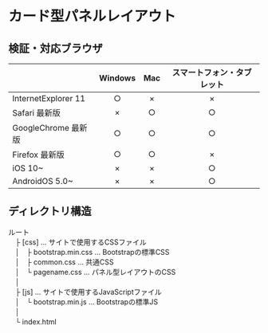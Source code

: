 # カード型パネルレイアウト

## 検証・対応ブラウザ  
|| **Windows** | **Mac** | **スマートフォン・タブレット** |
|:----- |:-----:|:-----:|:-----:|
|InternetExplorer 11|○|×|×|
|Safari 最新版|×|○|○|
|GoogleChrome 最新版|○|○|○|
|Firefox 最新版|○|○|×|
|iOS 10~|×|×|○|
|AndroidOS 5.0~|×|×|○|  
 
 
## ディレクトリ構造  
 ルート  
　├ [css] … サイトで使用するCSSファイル  
　│　├ bootstrap.min.css … Bootstrapの標準CSS  
　│　├ common.css … 共通CSS  
　│　└ pagename.css … パネル型レイアウトのCSS  
　│    
　├ [js] … サイトで使用するJavaScriptファイル            
　│　└ bootstrap.min.js … Bootstrapの標準JS  
　│  
　└ index.html